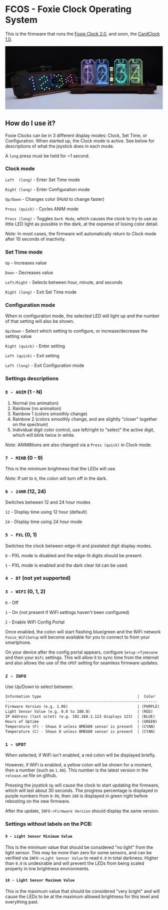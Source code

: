 # FCOS - Foxie Clock Operating System
This is the firmware that runs the [Foxie Clock 2.0](https://github.com/foxieproducts/fc2), and soon, the [CardClock 1.0](https://github.com/foxieproducts/cardclock).

![Image of Foxie Clock 2.0](fc2.jpg)

## How do I use it? 
Foxie Clocks can be in 3 different display modes: Clock, Set Time,
or Configuration. When started up, the Clock mode is active. See below for
descriptions of what the joystick does in each mode.

A `long` press must be held for ~1 second. 

### Clock mode
`Left  (long)`  - Enter Set Time mode

`Right (long)`  - Enter Configuration mode

`Up/Down`       - Changes color (Hold to change faster)

`Press (quick)` - Cycles ANIM mode

`Press (long)`  - Toggles `Dark Mode`, which causes the clock to try to use as little
                  LED light as possible in the dark, at the expense of losing color detail.

*Note:* In most cases, the firmware will automatically return to Clock mode after 10 seconds of inactivity.

### Set Time mode
`Up`            - Increases value

`Down`          - Decreases value

`Left/Right`    - Selects between hour, minute, and seconds

`Right (long)`   - Exit Set Time mode

### Configuration mode
When in configuration mode, the selected LED will light up and the number of that setting will also be shown.

`Up/Down`       - Select which setting to configure, or increase/decrease the setting value

`Right (quick)` - Enter setting

`Left (quick)`  - Exit setting

`Left (long)`   - Exit Configuration mode 

### Settings descriptions
### `8 - ANIM` (1 - N)

1. Normal (no animation)
2. Rainbow (no animation)
3. Rainbow 1 (colors smoothly change)
4. Rainbow 2 (colors smoothly change, and are slightly "closer" together on the spectrum)
5. Individual digit color control, use left/right to "select" the active digit, which will
   blink twice in white.

*Note:* ANIM8tions are also changed via a `Press (quick)` in Clock mode.

### `7 - MINB` (0 - 9)
This is the minimum brightness that the LEDs will use.

*Note:* If set to `0`, the colon will turn off in the dark.

### `6 - 24HR` (12, 24)
Switches between 12 and 24 hour modes

`12` - Display time using 12 hour (default)

`24` - Display time using 24 hour mode

### `5 - PXL` (0, 1)
Switches the clock between edge-lit and pixelated digit display modes.

`0` - PXL mode is disabled and the edge-lit digits should be present.

`1` - PXL mode is enabled and the dark clear lid can be used.

### `4 - BT` (not yet supported)

### `3 - WIFI` (0, 1, 2)
`0` - Off

`1` - On (not present if WiFi settings haven't been configured)

`2` - Enable WiFi Config Portal

Once enabled, the colon will start flashing blue/green and
the WiFi network `Foxie_WiFiSetup` will become available
for you to connect to from your smartphone.

On your device after the config portal appears, configure `Setup->Timezone`
and then your `WiFi` settings. This will allow it to sync time from the internet and 
also allows the use of the `UPDT` setting for seamless firmware updates.
                
### `2 - INFO`
Use Up/Down to select between:
```
Information type                                           |  Color 
--------------------------------------------------------------------
Firmware Version (e.g. 1.06)                               | (PURPLE)
Light Sensor Value (e.g. 0.0 to 100.0)                     | (RED)
IP Address (last octet) (e.g. 192.168.1.123 displays 123)  | (BLUE)
Hours of Uptime                                            | (GREEN)
Temperature (F) - Shows 0 unless BME680 sensor is present  | (CYAN)
Temperature (C) - Shows 0 unless BME680 sensor is present  | (CYAN)
```

### `1 - UPDT`
When selected, if WiFi isn't enabled, a red colon will be displayed briefly.

However, if WiFi is enabled, a yellow colon will be shown for a moment, then
a number (such as `1.06`). This number is the latest version in the `release.md`
file on github.

Pressing the joystick `Up` will cause the clock to start updating
the firmware, which will last about 30 seconds. The progress percentage
is displayed in purple numbers from `0-99`, then `100` is displayed in green
right before rebooting on the new firmware.

After the update, `INFO->Firmware Version` should display the same version.

### Settings without labels on the PCB:
#### `9 - Light Sensor Minimum Value`
This is the minimum value that should be considered "no light"
from the light sensor. This may be more than zero for some sensors,
and can be verified via `INFO->Light Sensor Value` to read `0.0`
in total darkness. Higher than `0.0` is undesirable and will prevent
the LEDs from being scaled properly in low brightness environments.

#### `10 - Light Sensor Maximum Value`
This is the maximum value that should be considered "very bright" and
will cause the LEDs to be at the maximum allowed brightness for this level
and everything past.
